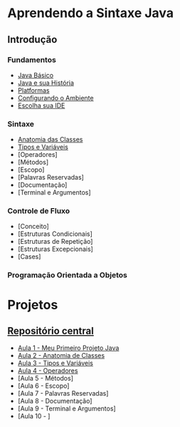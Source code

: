 
# Aprendendo a Sintaxe Java

## Introdução

### Fundamentos

* [Java Básico](https://glysns.gitbook.io/java-basico)
* [Java e sua História](https://glysns.gitbook.io/java-basico/fundamentos/java-e-sua-historia)
* [Platformas](https://glysns.gitbook.io/java-basico/fundamentos/plataformas)
* [Configurando o Ambiente](https://glysns.gitbook.io/java-basico/fundamentos/configurando-o-ambiente-de-desenvolvimento)
* [Escolha sua IDE](https://glysns.gitbook.io/java-basico/fundamentos/escolha-sua-ide)

### Sintaxe

* [Anatomia das Classes](https://glysns.gitbook.io/java-basico/sintaxe/anatomia-das-classes)
* [Tipos e Variáveis](https://glysns.gitbook.io/java-basico/sintaxe/anatomia-das-classes)
* [Operadores]
* [Métodos]
* [Escopo]
* [Palavras Reservadas]
* [Documentação]
* [Terminal e Argumentos]

### Controle de Fluxo

* [Conceito]
* [Estruturas Condicionais]
* [Estruturas de Repetição]
* [Estruturas Excepcionais]
* [Cases]

### Programação Orientada a Objetos

# Projetos

##  [Repositório central](https://github.com/cecel85/dio-curso-java-basico)

* [Aula 1 - Meu Primeiro Projeto Java](https://github.com/cecel85/dio-curso-java-basico/tree/main/aula1-meu-primeiro-projeto-java)
* [Aula 2 - Anatomia de Classes](https://github.com/cecel85/dio-curso-java-basico/tree/main/aula2-anatomia-classes)
* [Aula 3 - Tipos e Variáveis](https://github.com/cecel85/dio-curso-java-basico/tree/main/aula3-tipos-variaveis)
* [Aula 4 - Operadores](https://glysns.gitbook.io/java-basico/sintaxe/operadores)
* [Aula 5 - Métodos]
* [Aula 6 - Escopo]
* [Aula 7 - Palavras Reservadas]
* [Aula 8 - Documentação]
* [Aula 9 - Terminal e Argumentos]
* [Aula 10 - ]
